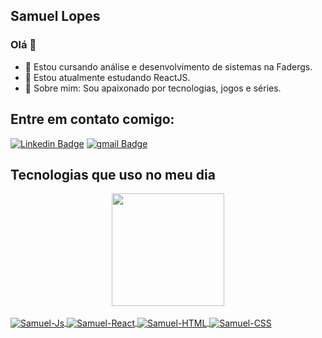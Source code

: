 ## Samuel Lopes
  
 ### Olá 👋 

- 🔭 Estou cursando análise e desenvolvimento de sistemas na Fadergs.
- 🌱 Estou atualmente estudando ReactJS.
- 💬 Sobre mim: Sou apaixonado por tecnologias, jogos e séries.
<!--
- 👯 I’m looking to collaborate on ...
- 🤔 I’m looking for help with ...
- 📫 How to reach me: ...
- 😄 Pronouns: ...
- ⚡ Fun fact: ...
-->

## Entre em contato comigo: 
[![Linkedin Badge](https://img.shields.io/badge/-SamuelLopes-blue?style=flat-square&logo=Linkedin&logoColor=white&link=https://www.linkedin.com/in/samuel-lopes-348b1115b/)](https://www.linkedin.com/in/samuel-lopes-348b1115b/)
[![gmail Badge](https://img.shields.io/badge/-samuelhslopes@gmail.com-c14438?style=flat-square&logo=Gmail&logoColor=white&link=mailto:samuelhslopes@gmail.com)](mailto:samuelhslopes@gmail.com)

  ## Tecnologias que uso no meu dia
<div align="center">
  <a href="https://github.com/rafaballerini">
  <img height="180em" src="https://github-readme-stats.vercel.app/api?username=samuellopes56&show_icons=true&theme=dracula&include_all_commits=true&count_private=true"/>
</div>
<div style="display: inline_block"><br>
  <img align="center" alt="Samuel-Js" src="https://img.shields.io/badge/JavaScript-F7DF1E?style=for-the-badge&logo=javascript&logoColor=black">
  <img align="center" alt="Samuel-React" src="https://img.shields.io/badge/React-20232A?style=for-the-badge&logo=react&logoColor=61DAFB">
  <img align="center" alt="Samuel-HTML" src="https://img.shields.io/badge/HTML5-E34F26?style=for-the-badge&logo=html5&logoColor=white">
  <img align="center" alt="Samuel-CSS" src="https://img.shields.io/badge/CSS3-1572B6?style=for-the-badge&logo=css3&logoColor=white">
</div>
